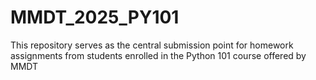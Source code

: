 # MMDT_2025_PY101
This repository serves as the central submission point for homework assignments from students enrolled in the Python 101 course offered by MMDT
